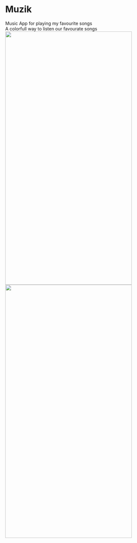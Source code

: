 # Muzik
Music App for playing my favourite songs 
<br/> A colorfull way to listen our favourate songs
<br/> <img src="https://github.com/SahilVerma0651/Muzik/blob/master/Choose_music.png" width="400" height="800"/>
<img src="https://github.com/SahilVerma0651/Muzik/blob/master/Player.png" width="400" height="800"/>
